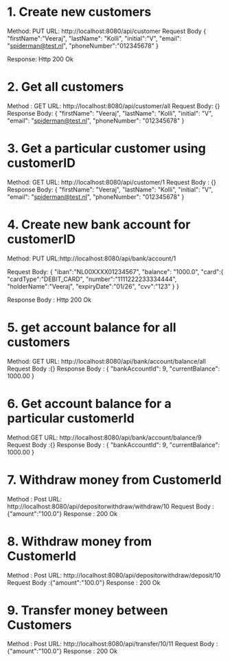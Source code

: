 # 1. Create new customers 
Method: PUT 
URL: http://localhost:8080/api/customer
Request Body
{
        "firstName":"Veeraj",
        "lastName": "Kolli",
        "initial":"V",
        "email": "spiderman@test.nl",
        "phoneNumber":"012345678"
}

Response: Http 200 Ok

# 2. Get all customers
Method : GET 
URL: http://localhost:8080/api/customer/all
Request Body: {}
Response Body:
    {
        "firstName": "Veeraj",
        "lastName": "Kolli",
        "initial": "V",
        "email": "spiderman@test.nl",
        "phoneNumber": "012345678"
    }
# 3. Get a particular customer using customerID 
Method: GET 
URL: http://localhost:8080/api/customer/1
Request Body : {}
Response Body: 
{
    "firstName": "Veeraj",
    "lastName": "Kolli",
    "initial": "V",
    "email": "spiderman@test.nl",
    "phoneNumber": "012345678"
}

# 4. Create new bank account for customerID
Method: PUT 
URL:http://localhost:8080/api/bank/account/1

Request Body:
{
    "iban":"NL00XXXX01234567",
    "balance": "1000.0",
    "card":{
        "cardType":"DEBIT_CARD",
        "number":"1111222233334444",
        "holderName":"Veeraj",
        "expiryDate":"01/26",
        "cvv":"123"
    }
}

Response Body : Http 200 Ok

# 5. get account balance for all customers
Method: GET 
URL: http://localhost:8080/api/bank/account/balance/all
Request Body :{}
Response Body :
    {
        "bankAccountId": 9,
        "currentBalance": 1000.00
    }

# 6. Get account balance for a particular customerId
Method:GET 
URL: http://localhost:8080/api/bank/account/balance/9
Request Body :{}
Response Body :
{
    "bankAccountId": 9,
    "currentBalance": 1000.00
}

# 7. Withdraw money from CustomerId

Method : Post
URL: http://localhost:8080/api/depositorwithdraw/withdraw/10
Request Body :{"amount":"100.0"}
Response : 200 Ok

# 8. Withdraw money from CustomerId

Method : Post
URL: http://localhost:8080/api/depositorwithdraw/deposit/10
Request Body :{"amount":"100.0"}
Response : 200 Ok

# 9. Transfer money between Customers

Method : Post
URL: http://localhost:8080/api/transfer/10/11
Request Body :{"amount":"100.0"}
Response : 200 Ok
